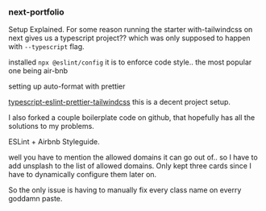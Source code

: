 ### next-portfolio

Setup Explained.
For some reason running the starter with-tailwindcss on next gives us a typescript project??
which was only supposed to happen with `--typescript` flag.

installed
`npx @eslint/config`
it is to enforce code style..
the most popular one being air-bnb

setting up auto-format with prettier

[typescript-eslint-prettier-tailwindcss](https://www.sandromaglione.com/create-nextjs-project-with-typescript-eslint-prettier-tailwindcss/)
this is a decent project setup.

I also forked a couple boilerplate code on github, that hopefully has all the solutions to my problems.

ESLint + Airbnb Styleguide.


well you have to mention the allowed domains it can go out of..
so I have to add unsplash to the list of allowed domains.
Only kept three cards since I have to dynamically configure them later on.

So the only issue is having to manually fix every class name on everry goddamn paste.